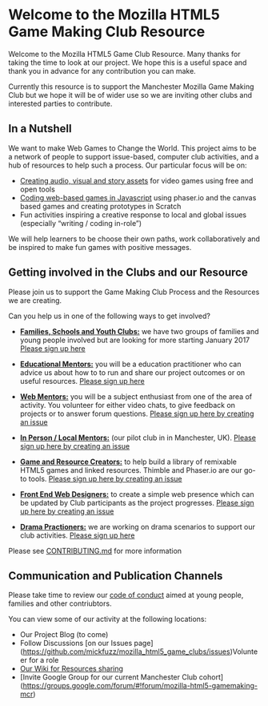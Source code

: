 # Welcome to the Mozilla HTML5 Game Making Club Resource 

Welcome to the Mozilla HTML5 Game Club Resource. Many thanks for taking the time to look at our project. We hope this is a useful space and thank you in advance for any contribution you can make. 

Currently this resource is to support the Manchester Mozilla Game Making Club but we hope it will be of wider use so we are inviting other clubs and interested parties to contribute. 

##  In a Nutshell

We want to make Web Games to Change the World. This project aims to be a network of people to support issue-based, computer club activities, and a hub of resources to help such a process. Our particular focus will be on:

* [Creating audio, visual and story assets](https://github.com/mickfuzz/mozilla_html5_game_clubs/wiki#creating-game-assets) for video games using free and open tools
* [Coding web-based games in Javascript](https://github.com/mickfuzz/mozilla_html5_game_clubs/wiki#html5-game-making-full-tutorials) using phaser.io and the canvas based games and creating prototypes in Scratch
* Fun activities inspiring a creative response to local and global issues (especially “writing / coding in-role”)

We will help learners to be choose their own paths, work collaboratively and be inspired to make fun games with positive messages.

##  Getting involved in the Clubs and our Resource

Please join us to support the Game Making Club Process and the Resources we are creating. 

Can you help us in one of the following ways to get involved?

* [**Families, Schools and Youth Clubs:**](https://goo.gl/forms/gobJ9fOPm1XouBp72) we have two groups of families and young people involved but are looking for more starting January 2017 [Please sign up here](https://goo.gl/forms/gobJ9fOPm1XouBp72)

* [**Educational Mentors:**](https://github.com/mickfuzz/mozilla_html5_game_clubs/blob/master/CONTRIBUTING.md#documenting-best-practices-on-running-game-making-clubs) you will be a education practitioner who can advice us about how to to run and share our project outcomes or on useful resources. [Please sign up here](https://docs.google.com/forms/d/e/1FAIpQLSeBLwjzwO1VZOlCUK5fqKJervl-gnMDiD9KPnohAM2nXrxUAA/viewform?usp=sf_link)
* [**Web Mentors:**](https://github.com/mickfuzz/mozilla_html5_game_clubs/issues) you will be a subject enthusiast from one of the area of activity. You volunteer for either video chats, to give feedback on projects or to answer forum questions. [Please sign up here by creating an issue](https://github.com/mickfuzz/mozilla_html5_game_clubs/issues/new)
* [**In Person / Local Mentors:**](https://goo.gl/forms/gobJ9fOPm1XouBp72) (our pilot club in in Manchester, UK). [Please sign up here by creating an issue](https://github.com/mickfuzz/mozilla_html5_game_clubs/issues/new)
* [**Game and Resource Creators:**](https://github.com/mickfuzz/mozilla_html5_game_clubs/blob/master/CONTRIBUTING.md#what-were-working-on-right-now) to help build a library of remixable HTML5 games and linked resources. Thimble and Phaser.io are our go-to tools. [Please sign up here by creating an issue](https://github.com/mickfuzz/mozilla_html5_game_clubs/issues/new)
* [**Front End Web Designers:**](https://github.com/mickfuzz/mozilla_html5_game_clubs/blob/master/CONTRIBUTING.md#an-inspirational-html-template-for-blogging-and-documentation) to create a simple web presence which can be updated by Club participants as the project progresses. [Please sign up here by creating an issue](https://github.com/mickfuzz/mozilla_html5_game_clubs/issues/new)
* [**Drama Practioners:**](Club-Drama-Games-and-Scenarios) we are working on drama scenarios to support our club activities. [Please sign up here](https://docs.google.com/forms/d/e/1FAIpQLSeBLwjzwO1VZOlCUK5fqKJervl-gnMDiD9KPnohAM2nXrxUAA/viewform?usp=sf_link)

Please see [CONTRIBUTING.md](CONTRIBUTING.md) for more information

## Communication and Publication Channels 

Please take time to review our [code of conduct](CODE_OF_CONDUCT.md) aimed at young people, families and other contriubtors. 

You can view some of our activity  at the following locations:

* Our Project Blog (to come)
* Follow Discussions [on our Issues page] (https://github.com/mickfuzz/mozilla_html5_game_clubs/issues)Volunteer for a role 
* [Our Wiki for Resources sharing](https://github.com/mickfuzz/mozilla_html5_game_clubs/wiki)
* [Invite Google Group for our current Manchester Club cohort] (https://groups.google.com/forum/#!forum/mozilla-html5-gamemaking-mcr)

